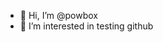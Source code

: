 - 👋 Hi, I’m @powbox
- 👀 I’m interested in testing github

<!---
powbox/powbox is a ✨ special ✨ repository because its `README.md` (this file) appears on your GitHub profile.
You can click the Preview link to take a look at your changes.
--->
